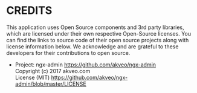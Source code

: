# CREDITS

This application uses Open Source components and 3rd party libraries, which are licensed under their own respective Open-Source licenses.
You can find the links to source code of their open source projects along with license information below.
We acknowledge and are grateful to these developers for their contributions to open source.

-   Project: ngx-admin https://github.com/akveo/ngx-admin  
    Copyright (c) 2017 akveo.com  
    License (MIT) https://github.com/akveo/ngx-admin/blob/master/LICENSE
